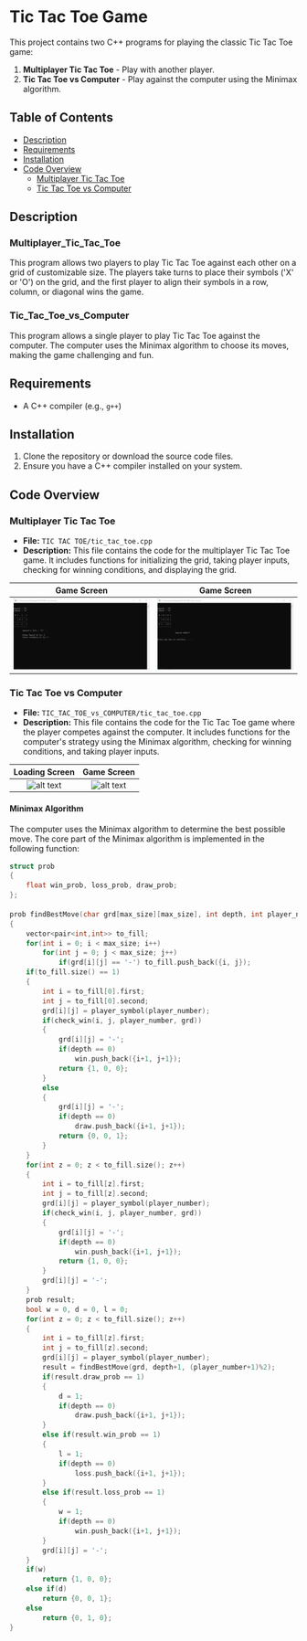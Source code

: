 # Tic Tac Toe Game

This project contains two C++ programs for playing the classic Tic Tac Toe game:
1. **Multiplayer Tic Tac Toe** - Play with another player.
2. **Tic Tac Toe vs Computer** - Play against the computer using the Minimax algorithm.

## Table of Contents
- [Description](#description)
- [Requirements](#requirements)
- [Installation](#installation)
- [Code Overview](#code-overview)
  - [Multiplayer Tic Tac Toe](#multiplayer-tic-tac-toe)
  - [Tic Tac Toe vs Computer](#tic-tac-toe-vs-computer)

## Description

### Multiplayer_Tic_Tac_Toe
This program allows two players to play Tic Tac Toe against each other on a grid of customizable size. The players take turns to place their symbols ('X' or 'O') on the grid, and the first player to align their symbols in a row, column, or diagonal wins the game.

### Tic_Tac_Toe_vs_Computer
This program allows a single player to play Tic Tac Toe against the computer. The computer uses the Minimax algorithm to choose its moves, making the game challenging and fun.

## Requirements
- A C++ compiler (e.g., `g++`)

## Installation
1. Clone the repository or download the source code files.
2. Ensure you have a C++ compiler installed on your system.


## Code Overview

### Multiplayer Tic Tac Toe
- **File:** `TIC TAC TOE/tic_tac_toe.cpp`
- **Description:** This file contains the code for the multiplayer Tic Tac Toe game. It includes functions for initializing the grid, taking player inputs, checking for winning conditions, and displaying the grid.

Game Screen | Game Screen
:-------------------------:|:-------------------------:
![alt text](https://github.com/ayushg212/TIC_TAC_TOE_game_in_CPP/blob/main/TIC%20TAC%20TOE/Screenshots/Screenshot%202022-09-17%20031014.png) |  ![alt text](https://github.com/ayushg212/TIC_TAC_TOE_game_in_CPP/blob/main/TIC%20TAC%20TOE/Screenshots/Screenshot%202022-09-17%20031205.png)
    
### Tic Tac Toe vs Computer
- **File:** `TIC_TAC_TOE_vs_COMPUTER/tic_tac_toe.cpp`
- **Description:** This file contains the code for the Tic Tac Toe game where the player competes against the computer. It includes functions for the computer's strategy using the Minimax algorithm, checking for winning conditions, and taking player inputs.

Loading Screen | Game Screen
:-------------------------:|:-------------------------:
![alt text](https://github.com/ayushg212/TIC_TAC_TOE_game_in_CPP/assets/57093373/91294172-e4bc-40cb-b86c-d699d85152d7) |  ![alt text](https://github.com/ayushg212/TIC_TAC_TOE_game_in_CPP/assets/57093373/5b14a2eb-7557-4391-bc25-f36290af2f20)

#### Minimax Algorithm
The computer uses the Minimax algorithm to determine the best possible move. The core part of the Minimax algorithm is implemented in the following function:

```cpp
struct prob
{
    float win_prob, loss_prob, draw_prob;
};

prob findBestMove(char grd[max_size][max_size], int depth, int player_number)
{
    vector<pair<int,int>> to_fill;
    for(int i = 0; i < max_size; i++)
        for(int j = 0; j < max_size; j++)
            if(grd[i][j] == '-') to_fill.push_back({i, j});
    if(to_fill.size() == 1)
    {
        int i = to_fill[0].first;
        int j = to_fill[0].second;
        grd[i][j] = player_symbol(player_number);
        if(check_win(i, j, player_number, grd))
        {
            grd[i][j] = '-';
            if(depth == 0)
                win.push_back({i+1, j+1});
            return {1, 0, 0};
        }
        else
        {
            grd[i][j] = '-';
            if(depth == 0)
                draw.push_back({i+1, j+1});
            return {0, 0, 1};
        }
    }
    for(int z = 0; z < to_fill.size(); z++)
    {
        int i = to_fill[z].first;
        int j = to_fill[z].second;
        grd[i][j] = player_symbol(player_number);
        if(check_win(i, j, player_number, grd))
        {
            grd[i][j] = '-';
            if(depth == 0)
                win.push_back({i+1, j+1});
            return {1, 0, 0};
        }
        grd[i][j] = '-';
    }
    prob result;
    bool w = 0, d = 0, l = 0;
    for(int z = 0; z < to_fill.size(); z++)
    {
        int i = to_fill[z].first;
        int j = to_fill[z].second;
        grd[i][j] = player_symbol(player_number);
        result = findBestMove(grd, depth+1, (player_number+1)%2);
        if(result.draw_prob == 1)
        {
            d = 1;
            if(depth == 0)
                draw.push_back({i+1, j+1});
        }
        else if(result.win_prob == 1)
        {
            l = 1;
            if(depth == 0)
                loss.push_back({i+1, j+1});
        }
        else if(result.loss_prob == 1)
        {
            w = 1;
            if(depth == 0)
                win.push_back({i+1, j+1});
        }
        grd[i][j] = '-';
    }
    if(w)
        return {1, 0, 0};
    else if(d)
        return {0, 0, 1};
    else
        return {0, 1, 0};
}



